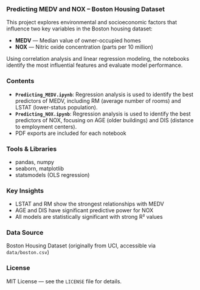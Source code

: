 ### Predicting MEDV and NOX – Boston Housing Dataset

This project explores environmental and socioeconomic factors that influence two key variables in the Boston housing dataset:

- **MEDV** — Median value of owner-occupied homes
- **NOX** — Nitric oxide concentration (parts per 10 million)

Using correlation analysis and linear regression modeling, the notebooks identify the most influential features and evaluate model performance.

### Contents

- **`Predicting_MEDV.ipynb`**: Regression analysis is used to identify the best predictors of MEDV, including RM (average number of rooms) and LSTAT (lower-status population).
- **`Predicting_NOX.ipynb`**: Regression analysis is used to identify the best predictors of NOX, focusing on AGE (older buildings) and DIS (distance to employment centers).
- PDF exports are included for each notebook

### Tools & Libraries

- pandas, numpy
- seaborn, matplotlib
- statsmodels (OLS regression)

### Key Insights

- LSTAT and RM show the strongest relationships with MEDV
- AGE and DIS have significant predictive power for NOX
- All models are statistically significant with strong R² values

### Data Source

Boston Housing Dataset (originally from UCI, accessible via `data/boston.csv`)

### License

MIT License — see the `LICENSE` file for details.
